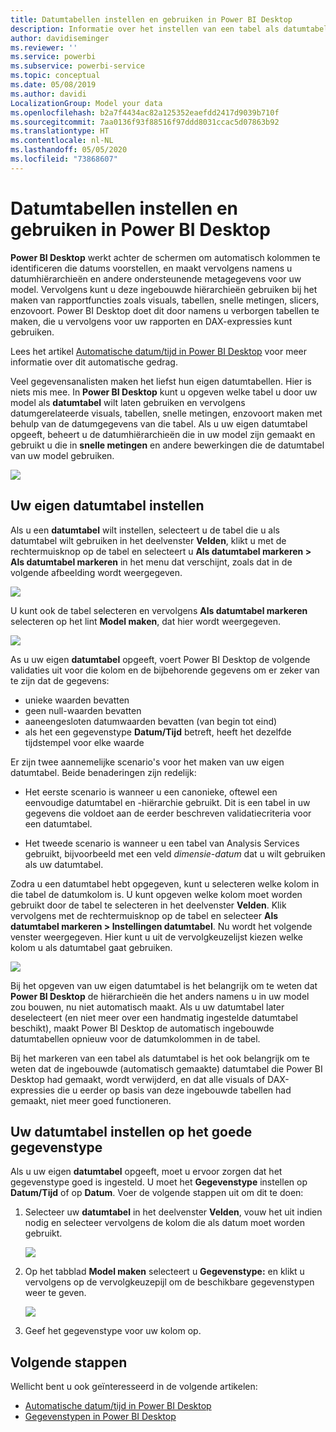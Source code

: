 ```yaml
---
title: Datumtabellen instellen en gebruiken in Power BI Desktop
description: Informatie over het instellen van een tabel als datumtabel, en wat dat betekent, in Power BI Desktop
author: davidiseminger
ms.reviewer: ''
ms.service: powerbi
ms.subservice: powerbi-service
ms.topic: conceptual
ms.date: 05/08/2019
ms.author: davidi
LocalizationGroup: Model your data
ms.openlocfilehash: b2a7f4434ac82a125352eaefdd2417d9039b710f
ms.sourcegitcommit: 7aa0136f93f88516f97ddd8031ccac5d07863b92
ms.translationtype: HT
ms.contentlocale: nl-NL
ms.lasthandoff: 05/05/2020
ms.locfileid: "73868607"
---
```

# <a name="set-and-use-date-tables-in-power-bi-desktop"></a>Datumtabellen instellen en gebruiken in Power BI Desktop

**Power BI Desktop** werkt achter de schermen om automatisch kolommen te identificeren die datums voorstellen, en maakt vervolgens namens u datumhiërarchieën en andere ondersteunende metagegevens voor uw model. Vervolgens kunt u deze ingebouwde hiërarchieën gebruiken bij het maken van rapportfuncties zoals visuals, tabellen, snelle metingen, slicers, enzovoort. Power BI Desktop doet dit door namens u verborgen tabellen te maken, die u vervolgens voor uw rapporten en DAX-expressies kunt gebruiken.

Lees het artikel [Automatische datum/tijd in Power BI Desktop](desktop-auto-date-time.md) voor meer informatie over dit automatische gedrag.

Veel gegevensanalisten maken het liefst hun eigen datumtabellen. Hier is niets mis mee. In **Power BI Desktop** kunt u opgeven welke tabel u door uw model als **datumtabel** wilt laten gebruiken en vervolgens datumgerelateerde visuals, tabellen, snelle metingen, enzovoort maken met behulp van de datumgegevens van die tabel. Als u uw eigen datumtabel opgeeft, beheert u de datumhiërarchieën die in uw model zijn gemaakt en gebruikt u die in **snelle metingen** en andere bewerkingen die de datumtabel van uw model gebruiken. 

![](media/desktop-date-tables/date-tables_01.png)

## <a name="setting-your-own-date-table"></a>Uw eigen datumtabel instellen

Als u een **datumtabel** wilt instellen, selecteert u de tabel die u als datumtabel wilt gebruiken in het deelvenster **Velden**, klikt u met de rechtermuisknop op de tabel en selecteert u **Als datumtabel markeren > Als datumtabel markeren** in het menu dat verschijnt, zoals dat in de volgende afbeelding wordt weergegeven.

![](media/desktop-date-tables/date-tables_02.png)

U kunt ook de tabel selecteren en vervolgens **Als datumtabel markeren** selecteren op het lint **Model maken**, dat hier wordt weergegeven.

![](media/desktop-date-tables/date-tables_02b.png)

As u uw eigen **datumtabel** opgeeft, voert Power BI Desktop de volgende validaties uit voor die kolom en de bijbehorende gegevens om er zeker van te zijn dat de gegevens:

* unieke waarden bevatten
* geen null-waarden bevatten
* aaneengesloten datumwaarden bevatten (van begin tot eind)
* als het een gegevenstype **Datum/Tijd** betreft, heeft het dezelfde tijdstempel voor elke waarde

Er zijn twee aannemelijke scenario's voor het maken van uw eigen datumtabel. Beide benaderingen zijn redelijk:

* Het eerste scenario is wanneer u een canonieke, oftewel een eenvoudige datumtabel en -hiërarchie gebruikt. Dit is een tabel in uw gegevens die voldoet aan de eerder beschreven validatiecriteria voor een datumtabel. 

* Het tweede scenario is wanneer u een tabel van Analysis Services gebruikt, bijvoorbeeld met een veld *dimensie-datum* dat u wilt gebruiken als uw datumtabel. 

Zodra u een datumtabel hebt opgegeven, kunt u selecteren welke kolom in die tabel de datumkolom is. U kunt opgeven welke kolom moet worden gebruikt door de tabel te selecteren in het deelvenster **Velden**. Klik vervolgens met de rechtermuisknop op de tabel en selecteer **Als datumtabel markeren > Instellingen datumtabel**. Nu wordt het volgende venster weergegeven. Hier kunt u uit de vervolgkeuzelijst kiezen welke kolom u als datumtabel gaat gebruiken.

![](media/desktop-date-tables/date-tables_03.png)

Bij het opgeven van uw eigen datumtabel is het belangrijk om te weten dat **Power BI Desktop** de hiërarchieën die het anders namens u in uw model zou bouwen, nu niet automatisch maakt. Als u uw datumtabel later deselecteert (en niet meer over een handmatig ingestelde datumtabel beschikt), maakt Power BI Desktop de automatisch ingebouwde datumtabellen opnieuw voor de datumkolommen in de tabel.

Bij het markeren van een tabel als datumtabel is het ook belangrijk om te weten dat de ingebouwde (automatisch gemaakte) datumtabel die Power BI Desktop had gemaakt, wordt verwijderd, en dat alle visuals of DAX-expressies die u eerder op basis van deze ingebouwde tabellen had gemaakt, niet meer goed functioneren. 

## <a name="marking-your-date-table-as-the-appropriate-data-type"></a>Uw datumtabel instellen op het goede gegevenstype

Als u uw eigen **datumtabel** opgeeft, moet u ervoor zorgen dat het gegevenstype goed is ingesteld. U moet het **Gegevenstype** instellen op **Datum/Tijd** of op **Datum**. Voer de volgende stappen uit om dit te doen:

1. Selecteer uw **datumtabel** in het deelvenster **Velden**, vouw het uit indien nodig en selecteer vervolgens de kolom die als datum moet worden gebruikt.
   
    ![](media/desktop-date-tables/date-tables_04.png) 

2. Op het tabblad **Model maken** selecteert u **Gegevenstype:** en klikt u vervolgens op de vervolgkeuzepijl om de beschikbare gegevenstypen weer te geven.

    ![](media/desktop-date-tables/date-tables_05.png)

3. Geef het gegevenstype voor uw kolom op. 


## <a name="next-steps"></a>Volgende stappen

Wellicht bent u ook geïnteresseerd in de volgende artikelen:

* [Automatische datum/tijd in Power BI Desktop](desktop-auto-date-time.md)
* [Gegevenstypen in Power BI Desktop](desktop-data-types.md)
